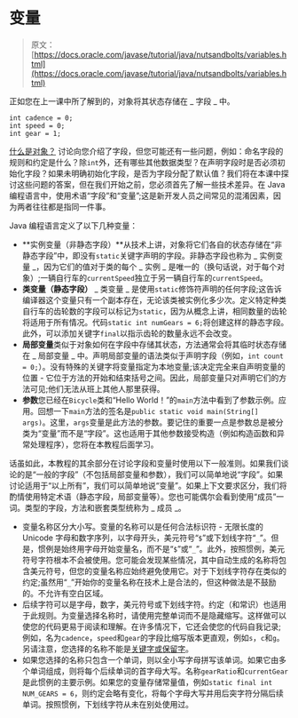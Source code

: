 # 变量

> 原文： [https://docs.oracle.com/javase/tutorial/java/nutsandbolts/variables.html](https://docs.oracle.com/javase/tutorial/java/nutsandbolts/variables.html)

正如您在上一课中所了解到的，对象将其状态存储在 _ 字段 _ 中。

```
int cadence = 0;
int speed = 0;
int gear = 1;

```

[什么是对象？](../concepts/object.html) 讨论向您介绍了字段，但您可能还有一些问题，例如：命名字段的规则和约定是什么？除`int`外，还有哪些其他数据类型？在声明字段时是否必须初始化字段？如果未明确初始化字段，是否为字段分配了默认值？我们将在本课中探讨这些问题的答案，但在我们开始之前，您必须首先了解一些技术差异。在 Java 编程语言中，使用术语“字段”和“变量”;这是新开发人员之间常见的混淆因素，因为两者往往都是指同一件事。

Java 编程语言定义了以下几种变量：

*   **实例变量（非静态字段）**从技术上讲，对象将它们各自的状态存储在“非静态字段”中，即没有`static`关键字声明的字段。非静态字段也称为 _ 实例变量 _，因为它们的值对于类的每个 _ 实例 _ 是唯一的（换句话说，对于每个对象）;一辆自行车的`currentSpeed`独立于另一辆自行车的`currentSpeed`。
*   **类变量（静态字段）** _ 类变量 _ 是使用`static`修饰符声明的任何字段;这告诉编译器这个变量只有一个副本存在，无论该类被实例化多少次。定义特定种类自行车的齿轮数的字段可以标记为`static`，因为从概念上讲，相同数量的齿轮将适用于所有情况。代码`static int numGears = 6;`将创建这样的静态字段。此外，可以添加关键字`final`以指示齿轮的数量永远不会改变。
*   **局部变量**类似于对象如何在字段中存储其状态，方法通常会将其临时状态存储在 _ 局部变量 _ 中。声明局部变量的语法类似于声明字段（例如，`int count = 0;`）。没有特殊的关键字将变量指定为本地变量;该决定完全来自声明变量的位置 - 它位于方法的开始和结束括号之间。因此，局部变量只对声明它们的方法可见;他们无法从班上其他人那里获得。
*   **参数**您已经在`Bicycle`类和“Hello World！”的`main`方法中看到了参数示例。应用。回想一下`main`方法的签名是`public static void main(String[] args)`。这里，`args`变量是此方法的参数。要记住的重要一点是参数总是被分类为“变量”而不是“字段”。这也适用于其他参数接受构造（例如构造函数和异常处理程序），您将在本教程后面学习。

话虽如此，本教程的其余部分在讨论字段和变量时使用以下一般准则。如果我们谈论的是“一般的字段”（不包括局部变量和参数），我们可以简单地说“字段”。如果讨论适用于“以上所有”，我们可以简单地说“变量”。如果上下文要求区分，我们将酌情使用特定术语（静态字段，局部变量等）。您也可能偶尔会看到使用“成员”一词。类型的字段，方法和嵌套类型统称为 _ 成员 _。

*   变量名称区分大小写。变量的名称可以是任何合法标识符 - 无限长度的 Unicode 字母和数字序列，以字母开头，美元符号“`$`”或下划线字符“`_`”。但是，惯例是始终用字母开始变量名，而不是“`$`”或“`_`”。此外，按照惯例，美元符号字符根本不会被使用。您可能会发现某些情况，其中自动生成的名称将包含美元符号，但您的变量名称应始终避免使用它。对于下划线字符存在类似的约定;虽然用“`_`”开始你的变量名称在技术上是合法的，但这种做法是不鼓励的。不允许有空白区域。
*   后续字符可以是字母，数字，美元符号或下划线字符。约定（和常识）也适用于此规则。为变量选择名称时，请使用完整单词而不是隐藏缩写。这样做可以使您的代码更易于阅读和理解。在许多情况下，它还会使您的代码自我记录;例如，名为`cadence`，`speed`和`gear`的字段比缩写版本更直观，例如`s`，`c`和`g`。另请注意，您选择的名称不能是[关键字或保留字](_keywords.html)。
*   如果您选择的名称只包含一个单词，则以全小写字母拼写该单词。如果它由多个单词组成，则将每个后续单词的首字母大写。名称`gearRatio`和`currentGear`是此惯例的主要示例。如果您的变量存储常量值，例如`static final int NUM_GEARS = 6`，则约定会略有变化，将每个字母大写并用后突字符分隔后续单词。按照惯例，下划线字符从未在别处使用过。